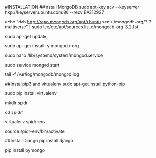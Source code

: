 #INSTALLATION
##Install MongoDB
sudo apt-key adv --keyserver hkp://keyserver.ubuntu.com:80 --recv EA312927

echo "deb http://repo.mongodb.org/apt/ubuntu xenial/mongodb-org/3.2 multiverse" | sudo tee/etc/apt/sources.list.d/mongodb-org-3.2.list

sudo apt-get update

sudo apt-get install -y mongodb-org

sudo nano /lib/systemd/system/mongod.service

sudo service mongod start

tail -f /var/log/mongodb/mongod.log 

##Instal pip3 and virtualenv
sudo apt-get install python-pip

sudo pip install virtualenv

mkdir spidr

cd spidr/

virtualenv spidr-env

source spidr-env/bin/activate

##Install Django
pip install django

pip install pymongo

